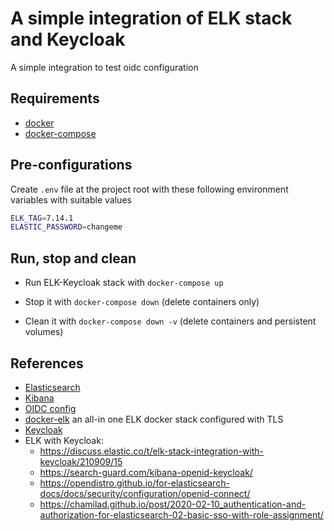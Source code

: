 # A simple integration of ELK stack and Keycloak

A simple integration to test oidc configuration

## Requirements

- [docker]()
- [docker-compose]()

## Pre-configurations

Create `.env` file at the project root with these following environment variables with suitable values

```sh
ELK_TAG=7.14.1
ELASTIC_PASSWORD=changeme
```

## Run, stop and clean

- Run ELK-Keycloak stack with `docker-compose up`

- Stop it with `docker-compose down` (delete containers only)

- Clean it with `docker-compose down -v` (delete containers and persistent volumes)

## References

- [Elasticsearch](https://www.elastic.co/guide/en/elasticsearch/reference/current/docker.html)
- [Kibana](https://www.elastic.co/guide/en/kibana/current/docker.html)
- [OIDC config](https://www.elastic.co/guide/en/elasticsearch/reference/current/oidc-guide.html)
- [docker-elk](https://github.com/deviantony/docker-elk/tree/tls) an all-in one ELK docker stack configured with TLS
- [Keycloak](https://www.keycloak.org/documentation.html)
- ELK with Keycloak:
  * https://discuss.elastic.co/t/elk-stack-integration-with-keycloak/210909/15
  * https://search-guard.com/kibana-openid-keycloak/
  * https://opendistro.github.io/for-elasticsearch-docs/docs/security/configuration/openid-connect/
  * https://chamilad.github.io/post/2020-02-10_authentication-and-authorization-for-elasticsearch-02-basic-sso-with-role-assignment/  
